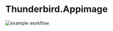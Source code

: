 # Thunderbird.Appimage

![example workflow](https://github.com/nx-appbuild-hub/Thunderbird.Appimage//actions/workflows/makefile.yml/badge.svg)
